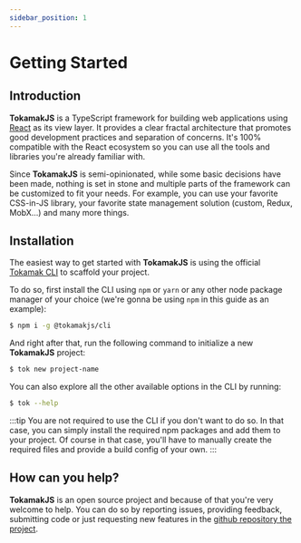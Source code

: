 ```yaml
---
sidebar_position: 1
---
```


# Getting Started

## Introduction

**TokamakJS** is a TypeScript framework for building web applications using [React](https://) as its view layer. It provides a clear fractal architecture that promotes good development practices and separation of concerns. It's 100% compatible with the React ecosystem so you can use all the tools and libraries you're already familiar with.

Since **TokamakJS** is semi-opinionated, while some basic decisions have been made, nothing is set in stone and multiple parts of the framework can be customized to fit your needs. For example, you can use your favorite CSS-in-JS library, your favorite state management solution (custom, Redux, MobX...) and many more things.

## Installation

The easiest way to get started with **TokamakJS** is using the official [Tokamak CLI](https://github.com/tokamakjs/tokamak-cli) to scaffold your project.

To do so, first install the CLI using `npm` or `yarn` or any other node package manager of your choice (we're gonna be using `npm` in this guide as an example):

```bash
$ npm i -g @tokamakjs/cli
```

And right after that, run the following command to initialize a new **TokamakJS** project:

```bash
$ tok new project-name
```

You can also explore all the other available options in the CLI by running:

```bash
$ tok --help
```

:::tip
You are not required to use the CLI if you don't want to do so. In that case, you can simply install the required npm packages and add them to your project. Of course in that case, you'll have to manually create the required files and provide a build config of your own.
:::

## How can you help?

**TokamakJS** is an open source project and because of that you're very welcome to help. You can do so by reporting issues, providing feedback, submitting code or just requesting new features in the [github repository the project](https://github.com/tokamakjs/tokamakjs).